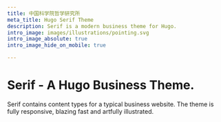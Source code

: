 ```yaml
---
title: 中国科学院哲学研究所
meta_title: Hugo Serif Theme
description: Serif is a modern business theme for Hugo.
intro_image: images/illustrations/pointing.svg
intro_image_absolute: true
intro_image_hide_on_mobile: true

---
```

# Serif - A Hugo Business Theme.

Serif contains content types for a typical business website. The theme is fully responsive, blazing fast and artfully illustrated.